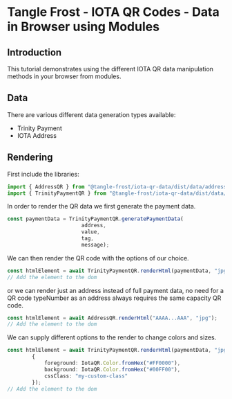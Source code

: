# Tangle Frost - IOTA QR Codes - Data in Browser using Modules

## Introduction

This tutorial demonstrates using the different IOTA QR data manipulation methods in your browser from modules.

## Data

There are various different data generation types available:

* Trinity Payment
* IOTA Address

## Rendering

First include the libraries:

```ts
import { AddressQR } from "@tangle-frost/iota-qr-data/dist/data/addressQR";
import { TrinityPaymentQR } from "@tangle-frost/iota-qr-data/dist/data/trinityPaymentQR";
```

In order to render the QR data we first generate the payment data.

```ts
const paymentData = TrinityPaymentQR.generatePaymentData(
                        address,
                        value,
                        tag,
                        message);
```

We can then render the QR code with the options of our choice.

```ts
const htmlElement = await TrinityPaymentQR.renderHtml(paymentData, "jpg", 16);
// Add the element to the dom
```

or we can render just an address instead of full payment data, no need for a QR code typeNumber as an address always requires the same capacity QR code.

```ts
const htmlElement = await AddressQR.renderHtml("AAAA...AAA", "jpg");
// Add the element to the dom
```

We can supply different options to the render to change colors and sizes.

```ts
const htmlElement = await TrinityPaymentQR.renderHtml(paymentData, "jpg", 16, 4, 0,
        {
            foreground: IotaQR.Color.fromHex("#FF0000"),
            background: IotaQR.Color.fromHex("#00FF00"),
            cssClass: "my-custom-class"
        });
// Add the element to the dom
```